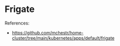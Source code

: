 # Frigate

References:
* https://github.com/mchestr/home-cluster/tree/main/kubernetes/apps/default/frigate
